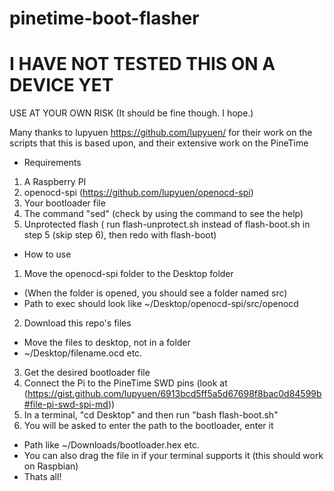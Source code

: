 # pinetime-boot-flasher
# I HAVE NOT TESTED THIS ON A DEVICE YET    
USE AT YOUR OWN RISK
(It should be fine though. I hope.)

Many thanks to lupyuen https://github.com/lupyuen/ for their work on the scripts that this is based upon, and their extensive work on the PineTime

* Requirements
1. A Raspberry PI
2. openocd-spi (https://github.com/lupyuen/openocd-spi)
3. Your bootloader file
4. The command "sed" (check by using the command to see the help)
5. Unprotected flash ( run flash-unprotect.sh instead of flash-boot.sh in step 5 (skip step 6), then redo with flash-boot)

* How to use
1. Move the openocd-spi folder to the Desktop folder
* (When the folder is opened, you should see a folder named src)
* Path to exec should look like ~/Desktop/openocd-spi/src/openocd
2. Download this repo's files
* Move the files to desktop, not in a folder
* ~/Desktop/filename.ocd etc.
3. Get the desired bootloader file
4. Connect the Pi to the PineTime SWD pins (look at (https://gist.github.com/lupyuen/6913bcd5ff5a5d67698f8bac0d84599b#file-pi-swd-spi-md))
5. In a terminal, "cd Desktop" and then run "bash flash-boot.sh"
6. You will be asked to enter the path to the bootloader, enter it
* Path like ~/Downloads/bootloader.hex etc.
* You can also drag the file in if your terminal supports it (this should work on Raspbian)
* Thats all!
